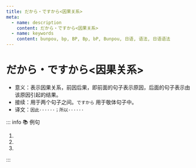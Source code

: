 ```yaml
---
title: だから・ですから<因果关系>
meta:
  - name: description
    content: だから・ですから<因果关系>
  - name: keywords
    content: bunpou, bp, BP, Bp, bP, Bunpou, 日语, 语法, 日语语法
---
```


# だから・ですから<因果关系>

* 意义：表示因果关系，前因后果，即前面的句子表示原因，后面的句子表示由该原因引起的结果。
* 接续：用于两个句子之间。`ですから` 用于敬体句子中。
* 译文：`因此······；所以······`

::: info :books: 例句

1. <grammer-content id='1-4-11-0' sentence="[日本/にほん]と[中国/ちゅうごく]の[漢字/かんじ]は[同/おな]じではない。**だから**、[注意/ちゅうい]が[必要/ひつよう]だ。" trans="日本和中国的汉字不一样，所以需要注意。" />
2. <grammer-content id='1-4-11-1' sentence="この[部屋/へや]は[狭/せま]くて[古/ふる]い。**だから**、[安/やす]い。" trans='这个房间又小又旧，所以很便宜。' />
3. <grammer-content id='1-4-11-2' sentence="[友達/ともだち]はみんな[親切/しんせつ]な[人/ひと]です。**ですから**、[生活/せいかつ]は[大丈夫/だいじょうぶ]です。" trans='朋友们都是很亲切的人，所以生活没问题。' />

:::
